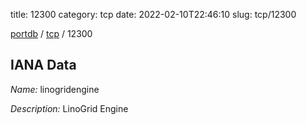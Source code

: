 title: 12300
category: tcp
date: 2022-02-10T22:46:10
slug: tcp/12300

[portdb](/) / [tcp](/category/tcp.html) / 12300


## IANA Data

_Name:_ linogridengine

_Description:_ LinoGrid Engine

